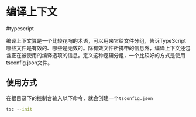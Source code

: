 # 编译上下文
#typescript

编译上下文算是一个比较花哨的术语，可以用来它给文件分组，告诉TypeScript哪些文件是有效的、哪些是无效的。除有效文件所携带的信息外，编译上下文还包含正在被使用的编译选项的信息。定义这种逻辑分组，一个比较好的方式是使用tsconfig.json文件。

## 使用方式
在根目录下的控制台输入以下命令，就会创建一个`tsconfig.json`
```cmd
tsc --init
```

